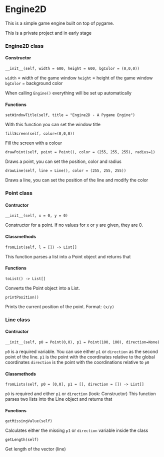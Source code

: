 # Engine2D

This is a simple game engine built on top of pygame.

This is a private project and in early stage

### Engine2D class

#### Constructor

`__init__(self, width = 600, height = 600, bgColor = (0,0,0))`

`width`   = width of the game window
`height`  = height of the game window
`bgColor` = background color

When calling `Engine()` everything will be set up automatically

#### Functions

`setWindowTitle(self, title = "Engine2D - A Pygame Engine")`

With this function you can set the window title

`fillScreen(self, color=(0,0,0))`

Fill the screen with a colour

`drawPoint(self, point = Point(), color = (255, 255, 255), radius=1)`

Draws a point, you can set the position, color and radius

`drawLine(self, line = Line(), color = (255, 255, 255))`

Draws a line, you can set the position of the line and modify the color

### Point class

#### Contructor

`__init__(self, x = 0, y = 0)`

Constructor for a point. If no values for x or y are given, they are 0.

#### Classmethods

`fromList(self, l = []) -> List[]`

This function parses a list into a Point object and returns that

#### Functions

`toList() -> List[]`

Converts the Point object into a List.

`printPosition()`

Prints the current position of the point. Format: `(x/y)`

### Line class

#### Contructor

`__init__(self, p0 = Point(0,0), p1 = Point(100, 100), direction=None)`

`p0` is a required variable.
You can use either `p1` or `direction` as the second point of the line.
`p1` is the point with the coordinates relative to the global coordinates 
`direction` is the point with the coordinations relative to `p0` 

#### Classmethods

`fromLists(self, p0 = [0,0], p1 = [], direction = []) -> List[]`

`p0` is required and either `p1` or `direction` (look: Constructor)
This function parses two lists into the Line object and returns that

#### Functions

`getMissingValue(self)`

Calculates either the missing `p1` or `direction` variable inside the class

`getLength(self)`

Get length of the vector (line)